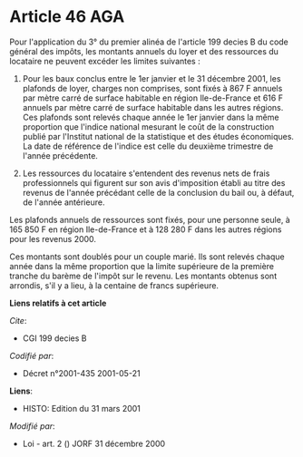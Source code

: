 # Article 46 AGA

Pour l'application du 3° du premier alinéa de l'article 199 decies B du code général des impôts, les montants annuels du
loyer et des ressources du locataire ne peuvent excéder les limites suivantes :

1. Pour les baux conclus entre le 1er janvier et le 31 décembre 2001, les plafonds de loyer, charges non comprises, sont
fixés à 867 F annuels par mètre carré de surface habitable en région Ile-de-France et 616 F annuels par mètre carré de
surface habitable dans les autres régions. Ces plafonds sont relevés chaque année le 1er janvier dans la même proportion que
l'indice national mesurant le coût de la construction publié par l'Institut national de la statistique et des études
économiques. La date de référence de l'indice est celle du deuxième trimestre de l'année précédente.

2. Les ressources du locataire s'entendent des revenus nets de frais professionnels qui figurent sur son avis d'imposition
établi au titre des revenus de l'année précédant celle de la conclusion du bail ou, à défaut, de l'année antérieure.

Les plafonds annuels de ressources sont fixés, pour une personne seule, à 165 850 F en région Ile-de-France et à 128 280 F
dans les autres régions pour les revenus 2000.

Ces montants sont doublés pour un couple marié. Ils sont relevés chaque année dans la même proportion que la limite
supérieure de la première tranche du barème de l'impôt sur le revenu. Les montants obtenus sont arrondis, s'il y a lieu, à la
centaine de francs supérieure.

**Liens relatifs à cet article**

_Cite_:

  - CGI 199 decies B

_Codifié par_:

  - Décret n°2001-435 2001-05-21

**Liens**:

  - HISTO: Edition du 31 mars 2001

_Modifié par_:

  - Loi - art. 2 () JORF 31 décembre 2000
